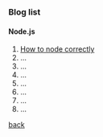 ### Blog list

#### Node.js
1. [How to node correctly](./how-to-node-correctly.html)
2. ...
3. ...
4. ...
4. ...
4. ...
4. ...
4. ...

[back](./)
